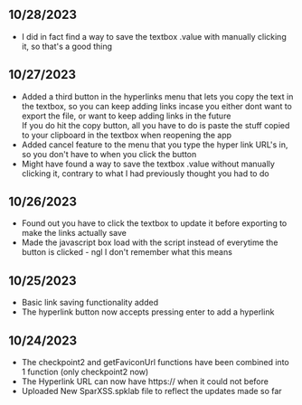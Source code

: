 ## 10/28/2023
- I did in fact find a way to save the textbox .value with manually clicking it, so that's a good thing

## 10/27/2023
- Added a third button in the hyperlinks menu that lets you copy the text in the textbox, so you can keep adding links incase you either dont want to export the file, or want to keep adding links in the future<br>
  If you do hit the copy button, all you have to do is paste the stuff copied to your clipboard in the textbox when reopening the app
- Added cancel feature to the menu that you type the hyper link URL's in, so you don't have to when you click the button
- Might have found a way to save the textbox .value without manually clicking it, contrary to what I had previously thought you had to do

## 10/26/2023
- Found out you have to click the textbox to update it before exporting to make the links actually save
- Made the javascript box load with the script instead of everytime the button is clicked - ngl I don't remember what this means

## 10/25/2023
- Basic link saving functionality added
- The hyperlink button now accepts pressing enter to add a hyperlink

## 10/24/2023
- The checkpoint2 and getFaviconUrl functions have been combined into 1 function (only checkpoint2 now)
- The Hyperlink URL can now have https:// when it could not before
- Uploaded New SparXSS.spklab file to reflect the updates made so far
